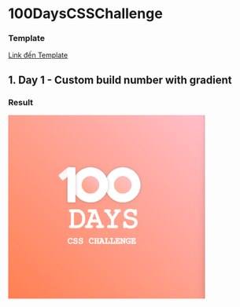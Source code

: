 # 100DaysCSSChallenge
### Template
[Link đến Template](https://100dayscss.com/)

## 1. Day 1 - Custom build number with gradient

### Result
<img src="Day1/day1.png" alt="Day1" width="400px" height="auto">